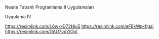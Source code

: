 Nesne Tabanlı Programlama II Uygulamaları

Uygulama IV

https://resimlink.com/L6w-xD72Hlu5
https://resimlink.com/eFEkWp-fjgai
https://resimlink.com/GAU7vdZIOpt

